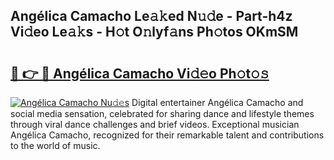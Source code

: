 ## Angélica Camacho Le𝚊𝚔ed N𝚞𝚍e - Part-h4z Vi𝚍eo Le𝚊𝚔s - H𝚘t O𝚗lyf𝚊ns Ph𝚘tos OKmSM

# <h2><a href="http://hf34xd.feru.top/?c=Ang%c3%a9lica+Camacho">🔗 👉 🔴 Angélica Camacho Vi𝚍𝚎o Ph𝚘t𝚘𝚜</a></h2>

[![Angélica Camacho Nu𝚍𝚎s](https://i.imgur.com/0TWrTi3.gif)](http://hf34xd.feru.top/?c=Ang%c3%a9lica+Camacho)
Digital entertainer Angélica Camacho and social media sensation, celebrated for sharing dance and lifestyle themes through viral dance challenges and brief videos. Exceptional musician Angélica Camacho, recognized for their remarkable talent and contributions to the world of music. 
